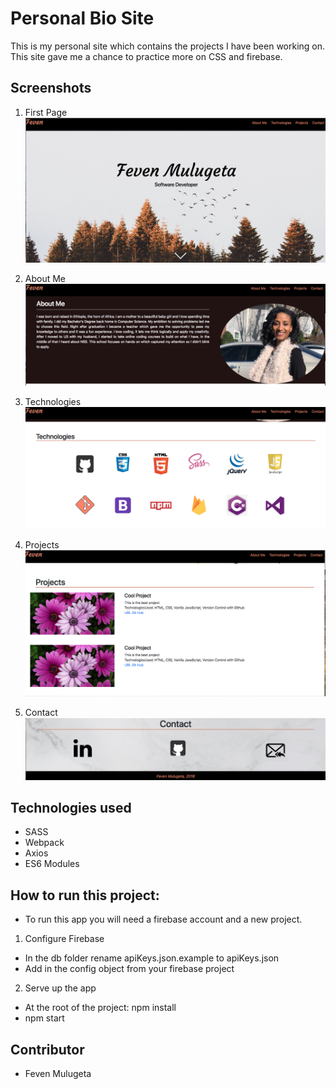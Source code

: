 # Personal Bio Site
This is my personal site which contains the projects I have been working on. This site gave me a chance to practice more on CSS and firebase. 

## Screenshots

1. First Page
![main page](./image/personal-site.png)

2. About Me
![main page](./image/personal-site2.png)

3. Technologies
![main page](./image/personal-site3.png)

4. Projects 
![main page](./image/personal-site4.png)

5. Contact 
![main page](./image/contact.png)




## Technologies used 
* SASS
* Webpack
* Axios
* ES6 Modules


## How to run this project:

* To run this app you will need a firebase account and a new project.

1. Configure Firebase
* In the db folder rename apiKeys.json.example to apiKeys.json
* Add in the config object from your firebase project
2. Serve up the app
* At the root of the project: npm install
* npm start
## Contributor
* Feven Mulugeta


